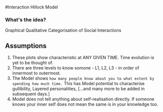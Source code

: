 #Interaction Hillock Model

### What's the idea?
Graphical Qualitative Categorisation of Social Interactions

## Assumptions

1. These plots show characteristic at ANY GIVEN TIME. Time evolution is yet to be thought of.
2. There are three levels to know somone - L1, L2, L3 - in order of innermost to outermost.
3. The Model shows `how many people know about you to what extent by spending how much time.` This has Model potential to characterise gullibility, Layered personalities, [...and many more to be added in subsequent days.] 
4. Model does not tell anything about self-realisation directly. If someone knows your inner self does not mean the same is in your knowledge too.
